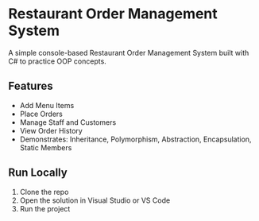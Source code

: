 # Restaurant Order Management System

A simple console-based Restaurant Order Management System built with C# to practice OOP concepts.

## Features

- Add Menu Items
- Place Orders
- Manage Staff and Customers
- View Order History
- Demonstrates: Inheritance, Polymorphism, Abstraction, Encapsulation, Static Members

## Run Locally

1. Clone the repo
2. Open the solution in Visual Studio or VS Code
3. Run the project
